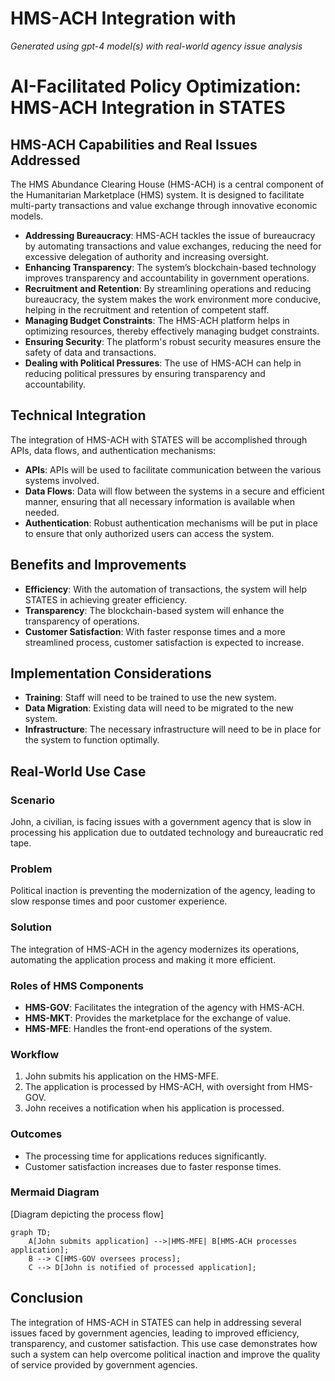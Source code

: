 # HMS-ACH Integration with 

*Generated using gpt-4 model(s) with real-world agency issue analysis*

# AI-Facilitated Policy Optimization: HMS-ACH Integration in STATES

## HMS-ACH Capabilities and Real Issues Addressed

The HMS Abundance Clearing House (HMS-ACH) is a central component of the Humanitarian Marketplace (HMS) system. It is designed to facilitate multi-party transactions and value exchange through innovative economic models. 

- **Addressing Bureaucracy**: HMS-ACH tackles the issue of bureaucracy by automating transactions and value exchanges, reducing the need for excessive delegation of authority and increasing oversight.
- **Enhancing Transparency**: The system’s blockchain-based technology improves transparency and accountability in government operations.
- **Recruitment and Retention**: By streamlining operations and reducing bureaucracy, the system makes the work environment more conducive, helping in the recruitment and retention of competent staff.
- **Managing Budget Constraints**: The HMS-ACH platform helps in optimizing resources, thereby effectively managing budget constraints.
- **Ensuring Security**: The platform's robust security measures ensure the safety of data and transactions.
- **Dealing with Political Pressures**: The use of HMS-ACH can help in reducing political pressures by ensuring transparency and accountability.

## Technical Integration

The integration of HMS-ACH with STATES will be accomplished through APIs, data flows, and authentication mechanisms:

- **APIs**: APIs will be used to facilitate communication between the various systems involved.
- **Data Flows**: Data will flow between the systems in a secure and efficient manner, ensuring that all necessary information is available when needed.
- **Authentication**: Robust authentication mechanisms will be put in place to ensure that only authorized users can access the system.

## Benefits and Improvements

- **Efficiency**: With the automation of transactions, the system will help STATES in achieving greater efficiency.
- **Transparency**: The blockchain-based system will enhance the transparency of operations.
- **Customer Satisfaction**: With faster response times and a more streamlined process, customer satisfaction is expected to increase.

## Implementation Considerations

- **Training**: Staff will need to be trained to use the new system.
- **Data Migration**: Existing data will need to be migrated to the new system.
- **Infrastructure**: The necessary infrastructure will need to be in place for the system to function optimally.

## Real-World Use Case

### Scenario

John, a civilian, is facing issues with a government agency that is slow in processing his application due to outdated technology and bureaucratic red tape.

### Problem

Political inaction is preventing the modernization of the agency, leading to slow response times and poor customer experience.

### Solution

The integration of HMS-ACH in the agency modernizes its operations, automating the application process and making it more efficient.

### Roles of HMS Components

- **HMS-GOV**: Facilitates the integration of the agency with HMS-ACH.
- **HMS-MKT**: Provides the marketplace for the exchange of value.
- **HMS-MFE**: Handles the front-end operations of the system.

### Workflow

1. John submits his application on the HMS-MFE.
2. The application is processed by HMS-ACH, with oversight from HMS-GOV.
3. John receives a notification when his application is processed.

### Outcomes

- The processing time for applications reduces significantly.
- Customer satisfaction increases due to faster response times.

### Mermaid Diagram

[Diagram depicting the process flow]

```
graph TD;
    A[John submits application] -->|HMS-MFE| B[HMS-ACH processes application];
    B --> C[HMS-GOV oversees process];
    C --> D[John is notified of processed application];
```

## Conclusion

The integration of HMS-ACH in STATES can help in addressing several issues faced by government agencies, leading to improved efficiency, transparency, and customer satisfaction. This use case demonstrates how such a system can help overcome political inaction and improve the quality of service provided by government agencies.